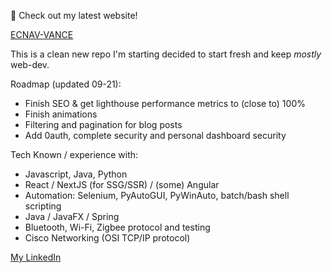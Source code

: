 👋
Check out my latest website!

[ECNAV-VANCE](https://ecnav.net)

This is a clean new repo I'm starting decided to start fresh and keep *mostly* web-dev.

Roadmap (updated 09-21):
- Finish SEO & get lighthouse performance metrics to (close to) 100%
- Finish animations
- Filtering and pagination for blog posts
- Add 0auth, complete security and personal dashboard security

Tech Known / experience with:
* Javascript, Java, Python
* React / NextJS (for SSG/SSR) / (some) Angular
* Automation: Selenium, PyAutoGUI, PyWinAuto, batch/bash shell scripting
* Java / JavaFX / Spring
* Bluetooth, Wi-Fi, Zigbee protocol and testing
* Cisco Networking (OSI TCP/IP protocol) 

[My LinkedIn](www.linkedin.com/in/vance-denson)
